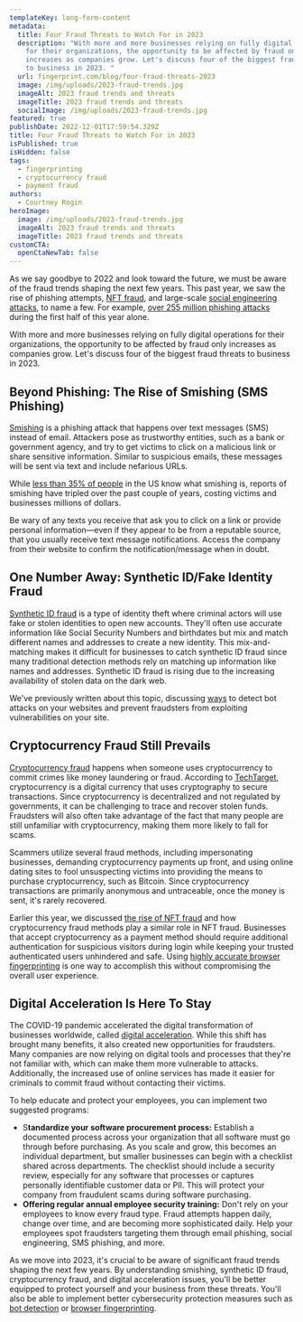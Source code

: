 ```yaml
---
templateKey: long-form-content
metadata:
  title: Four Fraud Threats to Watch For in 2023
  description: "With more and more businesses relying on fully digital operations
    for their organizations, the opportunity to be affected by fraud only
    increases as companies grow. Let's discuss four of the biggest fraud threats
    to business in 2023. "
  url: fingerprint.com/blog/four-fraud-threats-2023
  image: /img/uploads/2023-fraud-trends.jpg
  imageAlt: 2023 fraud trends and threats
  imageTitle: 2023 fraud trends and threats
  socialImage: /img/uploads/2023-fraud-trends.jpg
featured: true
publishDate: 2022-12-01T17:59:54.329Z
title: Four Fraud Threats to Watch For in 2023
isPublished: true
isHidden: false
tags:
  - fingerprinting
  - cryptocurrency fraud
  - payment fraud
authors:
  - Courtney Rogin
heroImage:
  image: /img/uploads/2023-fraud-trends.jpg
  imageAlt: 2023 fraud trends and threats
  imageTitle: 2023 fraud trends and threats
customCTA:
  openCtaNewTab: false
---
```

As we say goodbye to 2022 and look toward the future, we must be aware of the fraud trends shaping the next few years. This past year, we saw the rise of phishing attempts, [NFT fraud](https://fingerprint.com/blog/nft-non-fungible-token-scams/), and large-scale [social engineering attacks](https://fingerprint.com/blog/why-social-engineering-attacks-are-successful-with-technical-staff/), to name a few. For example, [over 255 million phishing attacks](https://www.securitymagazine.com/articles/98536-over-255m-phishing-attacks-in-2022-so-far#:~:text=SlashNext%20analyzed%20billions%20of%20link,phishing%20attacks%20compared%20to%202021.) during the first half of this year alone. 

With more and more businesses relying on fully digital operations for their organizations, the opportunity to be affected by fraud only increases as companies grow. Let's discuss four of the biggest fraud threats to business in 2023. 

## Beyond Phishing: The Rise of Smishing (SMS Phishing)

[Smishing](https://usa.kaspersky.com/resource-center/threats/what-is-smishing-and-how-to-defend-against-it) is a phishing attack that happens over text messages (SMS) instead of email. Attackers pose as trustworthy entities, such as a bank or government agency, and try to get victims to click on a malicious link or share sensitive information. Similar to suspicious emails, these messages will be sent via text and include nefarious URLs. 

While [less than 35% of people](https://www.safetydetectives.com/blog/what-is-smishing-sms-phishing-facts/) in the US know what smishing is, reports of smishing have tripled over the past couple of years, costing victims and businesses millions of dollars. 

Be wary of any texts you receive that ask you to click on a link or provide personal information—even if they appear to be from a reputable source, that you usually receive text message notifications. Access the company from their website to confirm the notification/message when in doubt. 

## One Number Away: Synthetic ID/Fake Identity Fraud 

[Synthetic ID fraud](https://fingerprint.com/blog/synthetic-identity-fraud/) is a type of identity theft where criminal actors will use fake or stolen identities to open new accounts. They'll often use accurate information like Social Security Numbers and birthdates but mix and match different names and addresses to create a new identity. This mix-and-matching makes it difficult for businesses to catch synthetic ID fraud since many traditional detection methods rely on matching up information like names and addresses. Synthetic ID fraud is rising due to the increasing availability of stolen data on the dark web. 

We've previously written about this topic, discussing [ways](https://fingerprint.com/blog/synthetic-identity-fraud/) to detect bot attacks on your websites and prevent fraudsters from exploiting vulnerabilities on your site.

## Cryptocurrency Fraud Still Prevails

[Cryptocurrency fraud](https://consumer.ftc.gov/articles/what-know-about-cryptocurrency-and-scams) happens when someone uses cryptocurrency to commit crimes like money laundering or fraud. According to [TechTarget](https://www.techtarget.com/whatis/definition/cryptocurrency), cryptocurrency is a digital currency that uses cryptography to secure transactions. Since cryptocurrency is decentralized and not regulated by governments, it can be challenging to trace and recover stolen funds. Fraudsters will also often take advantage of the fact that many people are still unfamiliar with cryptocurrency, making them more likely to fall for scams. 

Scammers utilize several fraud methods, including impersonating businesses, demanding cryptocurrency payments up front, and using online dating sites to fool unsuspecting victims into providing the means to purchase cryptocurrency, such as Bitcoin. Since cryptocurrency transactions are primarily anonymous and untraceable, once the money is sent, it's rarely recovered. 

Earlier this year, we discussed [the rise of NFT fraud](https://fingerprint.com/blog/nft-non-fungible-token-scams/) and how cryptocurrency fraud methods play a similar role in NFT fraud. Businesses that accept cryptocurrency as a payment method should require additional authentication for suspicious visitors during login while keeping your trusted authenticated users unhindered and safe. Using [highly accurate browser fingerprinting](https://fingerprint.com/cryptocurrency/) is one way to accomplish this without compromising the overall user experience. 

## Digital Acceleration Is Here To Stay

The COVID-19 pandemic accelerated the digital transformation of businesses worldwide, called [digital acceleration](https://www.workday.com/en-us/pages/digital-acceleration.html). While this shift has brought many benefits, it also created new opportunities for fraudsters. Many companies are now relying on digital tools and processes that they're not familiar with, which can make them more vulnerable to attacks. Additionally, the increased use of online services has made it easier for criminals to commit fraud without contacting their victims. 

To help educate and protect your employees, you can implement two suggested programs:

* S**tandardize your software procurement process:** Establish a documented process across your organization that all software must go through before purchasing. As you scale and grow, this becomes an individual department, but smaller businesses can begin with a checklist shared across departments. The checklist should include a security review, especially for any software that processes or captures personally identifiable customer data or PII. This will protect your company from fraudulent scams during software purchasing. 
* **Offering regular annual employee security training:** Don't rely on your employees to know every fraud type. Fraud attempts happen daily, change over time, and are becoming more sophisticated daily. Help your employees spot fraudsters targeting them through email phishing, social engineering, SMS phishing, and more.

As we move into 2023, it's crucial to be aware of significant fraud trends shaping the next few years. By understanding smishing, synthetic ID fraud, cryptocurrency fraud, and digital acceleration issues, you'll be better equipped to protect yourself and your business from these threats. You'll also be able to implement better cybersecurity protection measures such as [bot detection](https://fingerprint.com/products/bot-detection/) or [browser fingerprinting](https://fingerprint.com/products/device-identification/).